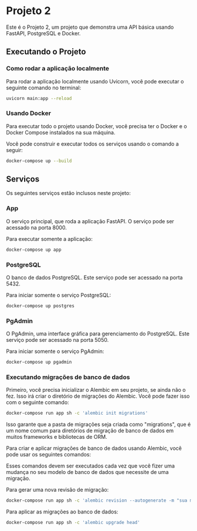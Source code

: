 # Projeto 2

Este é o Projeto 2, um projeto que demonstra uma API básica usando FastAPI, PostgreSQL e Docker.

## Executando o Projeto

### Como rodar a aplicação localmente

Para rodar a aplicação localmente usando Uvicorn, você pode executar o seguinte comando no terminal:

```bash
uvicorn main:app --reload
```

### Usando Docker

Para executar todo o projeto usando Docker, você precisa ter o Docker e o Docker Compose instalados na sua máquina.

Você pode construir e executar todos os serviços usando o comando a seguir:

```sh
docker-compose up --build
```
## Serviços
Os seguintes serviços estão inclusos neste projeto:

### App
O serviço principal, que roda a aplicação FastAPI. O serviço pode ser acessado na porta 8000.

Para executar somente a aplicação:

```sh
docker-compose up app
```

### PostgreSQL
O banco de dados PostgreSQL. Este serviço pode ser acessado na porta 5432.

Para iniciar somente o serviço PostgreSQL:

```sh
docker-compose up postgres
```

### PgAdmin
O PgAdmin, uma interface gráfica para gerenciamento do PostgreSQL. Este serviço pode ser acessado na porta 5050.

Para iniciar somente o serviço PgAdmin:

```sh
docker-compose up pgadmin
```

### Executando migrações de banco de dados
Primeiro, você precisa inicializar o Alembic em seu projeto, se ainda não o fez. Isso irá criar o diretório de migrações do Alembic. Você pode fazer isso com o seguinte comando:

```sh
docker-compose run app sh -c 'alembic init migrations'
```

Isso garante que a pasta de migrações seja criada como "migrations", que é um nome comum para diretórios de migração de banco de dados em muitos frameworks e bibliotecas de ORM.

Para criar e aplicar migrações de banco de dados usando Alembic, você pode usar os seguintes comandos:

Esses comandos devem ser executados cada vez que você fizer uma mudança no seu modelo de banco de dados que necessite de uma migração.

Para gerar uma nova revisão de migração:

```sh
docker-compose run app sh -c 'alembic revision --autogenerate -m "sua mensagem de migração"'
```

Para aplicar as migrações ao banco de dados:

```sh
docker-compose run app sh -c 'alembic upgrade head'
```